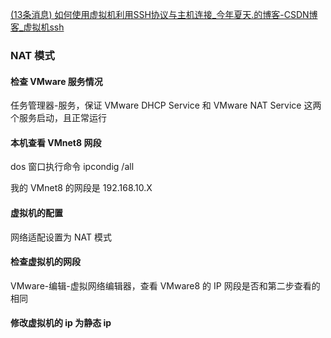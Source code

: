 [(13条消息) 如何使用虚拟机利用SSH协议与主机连接_今年夏天.的博客-CSDN博客_虚拟机ssh](https://blog.csdn.net/qq_42828394/article/details/123284099?utm_medium=distribute.pc_aggpage_search_result.none-task-blog-2~aggregatepage~first_rank_ecpm_v1~rank_v31_ecpm-1-123284099-null-null.pc_agg_new_rank&utm_term=虚拟机连接ssh&spm=1000.2123.3001.4430)

### NAT 模式

#### 检查 VMware 服务情况

任务管理器-服务，保证 VMware DHCP Service 和 VMware NAT Service 这两个服务启动，且正常运行

#### 本机查看 VMnet8 网段

dos 窗口执行命令 ipcondig /all

我的 VMnet8 的网段是 192.168.10.X

#### 虚拟机的配置

网络适配设置为 NAT 模式

#### 检查虚拟机的网段

VMware-编辑-虚拟网络编辑器，查看 VMware8 的 IP 网段是否和第二步查看的相同

#### 修改虚拟机的 ip 为静态 ip

#### 
